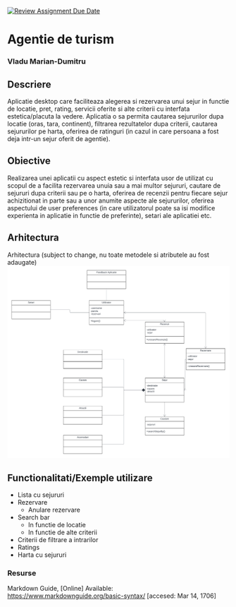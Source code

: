 [![Review Assignment Due Date](https://classroom.github.com/assets/deadline-readme-button-24ddc0f5d75046c5622901739e7c5dd533143b0c8e959d652212380cedb1ea36.svg)](https://classroom.github.com/a/0JY_4nJU)
# Agentie de turism
### Vladu Marian-Dumitru

## Descriere
Aplicatie desktop care faciliteaza alegerea si rezervarea unui sejur in functie de locatie, pret, rating, servicii oferite si alte criterii cu interfata estetica/placuta la vedere.
Aplicatia o sa permita cautarea sejururilor dupa locatie (oras, tara, continent), filtrarea rezultatelor dupa criterii, cautarea sejururilor pe harta, oferirea de ratinguri (in cazul in care persoana a fost deja intr-un sejur oferit de agentie).


## Obiective

Realizarea unei aplicatii cu aspect estetic si interfata usor de utilizat cu scopul de a facilita rezervarea unuia sau a mai multor sejururi, cautare de sejururi dupa criterii sau pe o harta, oferirea de recenzii pentru fiecare sejur achizitionat in parte sau a unor anumite aspecte ale sejururilor, oferirea aspectului de user preferences (in care utilizatorul poate sa isi modifice experienta in aplicatie in functie de preferinte), setari ale aplicatiei etc.

## Arhitectura

Arhitectura (subject to change, nu toate metodele si atributele au fost adaugate)
![Alt text](documentatie-ghid-utlizare-raport/Versiune2_diagrama_agentie_turism.png)



## Functionalitati/Exemple utilizare

* Lista cu sejururi
* Rezervare
    - Anulare rezervare
* Search bar
    - In functie de locatie
    - In functie de alte criterii
* Criterii de filtrare a intrarilor
* Ratings
* Harta cu sejururi

### Resurse
Markdown Guide, [Online] Available: https://www.markdownguide.org/basic-syntax/ [accesed: Mar 14, 1706]
